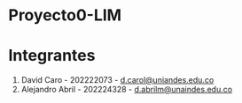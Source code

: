 # Proyecto0-LIM

# Integrantes
1. David Caro - 202222073 - d.carol@uniandes.edu.co
2. Alejandro Abril - 202224328 - d.abrilm@unaindes.edu.co

 